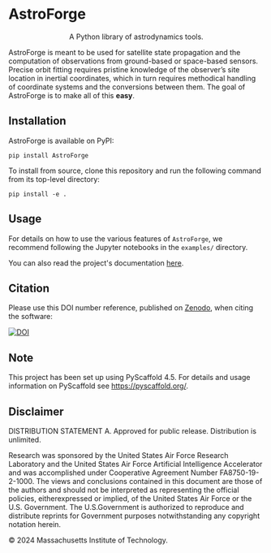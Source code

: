 <!-- These are examples of badges you might want to add to your README:
     please update the URLs accordingly

[![Built Status](https://api.cirrus-ci.com/github/<USER>/AstroForge.svg?branch=main)](https://cirrus-ci.com/github/<USER>/AstroForge)
[![ReadTheDocs](https://readthedocs.org/projects/AstroForge/badge/?version=latest)](https://AstroForge.readthedocs.io/en/stable/)
[![Coveralls](https://img.shields.io/coveralls/github/<USER>/AstroForge/main.svg)](https://coveralls.io/r/<USER>/AstroForge)
[![PyPI-Server](https://img.shields.io/pypi/v/AstroForge.svg)](https://pypi.org/project/AstroForge/)
[![Conda-Forge](https://img.shields.io/conda/vn/conda-forge/AstroForge.svg)](https://anaconda.org/conda-forge/AstroForge)
[![Monthly Downloads](https://pepy.tech/badge/AstroForge/month)](https://pepy.tech/project/AstroForge)
[![Twitter](https://img.shields.io/twitter/url/http/shields.io.svg?style=social&label=Twitter)](https://twitter.com/AstroForge)
-->

# AstroForge

<p align="center">A Python library of astrodynamics tools.</p>

AstroForge is meant to be used for satellite state propagation and the computation of observations from ground-based or space-based sensors. Precise orbit fitting requires pristine knowledge of the observer’s site location in inertial coordinates, which in turn requires methodical handling of coordinate systems and the conversions between them. The goal of AstroForge is to make all of this **easy**.

## Installation
AstroForge is available on PyPI:

```console
pip install AstroForge
```

To install from source, clone this repository and run the following command from its top-level directory:

```console
pip install -e .
```

## Usage

For details on how to use the various features of `AstroForge`, we recommend following the Jupyter notebooks in the `examples/` directory.

You can also read the project's documentation [here](https://astroforge.readthedocs.io/en/latest/).

## Citation

Please use this DOI number reference, published on [Zenodo](https://zenodo.org), when citing the software:

[![DOI](https://zenodo.org/badge/DOI/10.5281/zenodo.15066088.svg)](https://doi.org/10.5281/zenodo.15066088)

## Note

This project has been set up using PyScaffold 4.5. For details and usage
information on PyScaffold see https://pyscaffold.org/.

## Disclaimer

DISTRIBUTION STATEMENT A. Approved for public release. Distribution is unlimited.

Research was sponsored by the United States Air Force Research Laboratory and the United
States Air Force Artificial Intelligence Accelerator and was accomplished under Cooperative
Agreement Number FA8750-19-2-1000. The views and conclusions contained in this document
are those of the authors and should not be interpreted as representing the official
policies, eitherexpressed or implied, of the United States Air Force or the U.S.
Government. The U.S.Government is authorized to reproduce and distribute reprints
for Government purposes notwithstanding any copyright notation herein.

© 2024 Massachusetts Institute of Technology.
